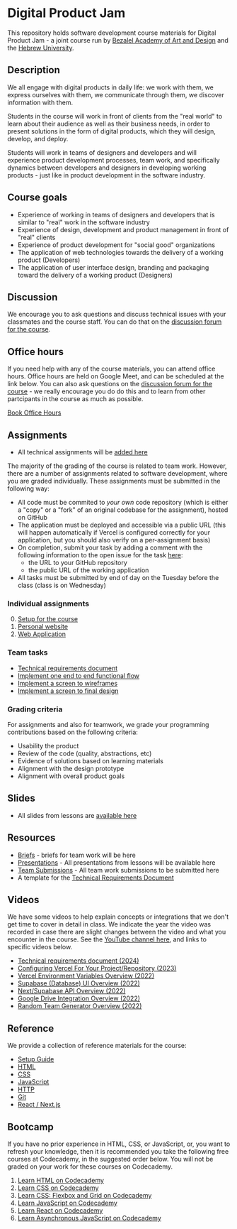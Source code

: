# Digital Product Jam

This repository holds software development course materials for Digital Product
Jam - a joint course run by
[Bezalel Academy of Art and Design](https://www.bezalel.ac.il/en) and the
[Hebrew University](https://www.google.com/search?client=safari&rls=en&q=hebrew+universoity&ie=UTF-8&oe=UTF-8).

## Description

We all engage with digital products in daily life: we work with them, we express
ourselves with them, we communicate through them, we discover information with
them.

Students in the course will work in front of clients from the "real world" to
learn about their audience as well as their business needs, in order to present
solutions in the form of digital products, which they will design, develop, and
deploy.

Students will work in teams of designers and developers and will experience
product development processes, team work, and specifically dynamics between
developers and designers in developing working products - just like in product
development in the software industry.

## Course goals

- Experience of working in teams of designers and developers that is similar to
  "real" work in the software industry
- Experience of design, development and product management in front of "real"
  clients
- Experience of product development for "social good" organizations
- The application of web technologies towards the delivery of a working product
  (Developers)
- The application of user interface design, branding and packaging toward the
  delivery of a working product (Designers)

## Discussion

We encourage you to ask questions and discuss technical issues with your
classmates and the course staff. You can do that on the
[discussion forum for the course](https://github.com/product-jam-2025/course/discussions).

## Office hours

If you need help with any of the course materials, you can attend office hours.
Office hours are held on Google Meet, and can be scheduled at the link below.
You can also ask questions on the
[discussion forum for the course](https://github.com/product-jam-2025/course/discussions) -
we really encourage you do do this and to learn from other partcipants in the
course as much as possible.

[Book Office Hours](https://calendly.com/digital-product-jam/office-hours)

## Assignments

- All technical assignments will be
  [added here](https://github.com/product-jam-2025/course/tree/main/assignments)

The majority of the grading of the course is related to team work. However,
there are a number of assignments related to software development, where you are
graded individually. These assignments must be submitted in the following way:

- All code must be commited to _your own_ code repository (which is either a
  "copy" or a "fork" of an original codebase for the assignment), hosted on
  GitHub
- The application must be deployed and accessible via a public URL (this will
  happen automatically if Vercel is configured correctly for your application,
  but you should also verify on a per-assignment basis)
- On completion, submit your task by adding a comment with the following
  information to the open issue for the task
  [here](https://github.com/product-jam-2025/course/issues):
  - the URL to your GitHub repository
  - the public URL of the working application
- All tasks must be submitted by end of day on the Tuesday before the class
  (class is on Wednesday)

### Individual assignments

0. [Setup for the course](https://github.com/product-jam-2025/course/tree/main/assignments/00.md)
1. [Personal website](https://github.com/product-jam-2025/course/tree/main/assignments/01.md)
1. [Web Application](https://github.com/product-jam-2025/course/tree/main/assignments/02.md)

### Team tasks

- [Technical requirements document](https://github.com/product-jam-2025/course/tree/main/assignments/03.md)
- [Implement one end to end functional flow](https://github.com/product-jam-2025/course/tree/main/assignments/04.md)
- [Implement a screen to wireframes](https://github.com/product-jam-2025/course/tree/main/assignments/05.md)
- [Implement a screen to final design](https://github.com/product-jam-2025/course/tree/main/assignments/06.md)

### Grading criteria

For assignments and also for teamwork, we grade your programming contributions
based on the following criteria:

- Usability the product
- Review of the code (quality, abstractions, etc)
- Evidence of solutions based on learning materials
- Alignment with the design prototype
- Alignment with overall product goals

## Slides

- All slides from lessons are
  [available here](https://drive.google.com/drive/u/0/folders/1SnGiU1699-zOb_vFebawGlwKJjSBstI8)

## Resources

- [Briefs](https://drive.google.com/drive/u/0/folders/1IEq4LO3kVgJFkM4H_OqTMMNR0axAKQgR) -
  briefs for team work will be here
- [Presentations](https://drive.google.com/drive/u/0/folders/1SnGiU1699-zOb_vFebawGlwKJjSBstI8) -
  All presentations from lessons will be available here
- [Team Submissions](https://drive.google.com/drive/u/0/folders/1cHlK90AryL_0e-pp68w4I6E55THVMM4Y) -
  All team work submissions to be submitted here
- A template for the
  [Technical Requirements Document](https://github.com/product-jam-2025/course/blob/main/resources/technical-requirements-document.md)

## Videos

We have some videos to help explain concepts or integrations that we don't get
time to cover in detail in class. We indicate the year the video was recorded in
case there are slight changes between the video and what you encounter in the
course. See the
[YouTube channel here](https://www.youtube.com/channel/UC9YmdWJs-bRo4lZX8WaanNw),
and links to specific videos below.

- [Technical requirements document (2024)](https://youtu.be/3ZqvB-6_Cv4)
- [Configuring Vercel For Your Project/Repository (2023)](https://youtu.be/wBDSPLGXgok)
- [Vercel Environment Variables Overview (2022)](https://youtu.be/qHtbwt_Tk6Y)
- [Supabase (Database) UI Overview (2022)](https://youtu.be/idNq2M7EhZs)
- [Next/Supabase API Overview (2022)](https://youtu.be/N4Oc7OMuBqw)
- [Google Drive Integration Overview (2022)](https://youtu.be/4RjImTNU2ZA)
- [Random Team Generator Overview (2022)](https://youtu.be/Kxd6vByPQIw)

## Reference

We provide a collection of reference materials for the course:

- [Setup Guide](https://github.com/product-jam-2025/course/blob/main/reference/setup.md)
- [HTML](https://github.com/product-jam-2025/course/blob/main/reference/html.md)
- [CSS](https://github.com/product-jam-2025/course/blob/main/reference/css.md)
- [JavaScript](https://github.com/product-jam-2025/course/blob/main/reference/javascript.md)
- [HTTP](https://github.com/product-jam-2025/course/blob/main/reference/http.md)
- [Git](https://github.com/product-jam-2025/course/blob/main/reference/git.md)
- [React / Next.js](https://github.com/product-jam-2025/course/blob/main/reference/frameworks.md)

## Bootcamp

If you have no prior experience in HTML, CSS, or JavaScript, or, you want to
refresh your knowledge, then it is recommended you take the following free
courses at Codecademy, in the suggested order below. You will not be graded on
your work for these courses on Codecademy.

1. [Learn HTML on Codecademy](https://www.codecademy.com/learn/learn-html)
2. [Learn CSS on Codecademy](https://www.codecademy.com/learn/learn-css)
3. [Learn CSS: Flexbox and Grid on Codecademy](https://www.codecademy.com/learn/learn-css-flexbox-and-grid)
4. [Learn JavaScript on Codecademy](https://www.codecademy.com/learn/introduction-to-javascript)
5. [Learn React on Codecademy](https://www.codecademy.com/learn/react-101)
6. [Learn Asynchronous JavaScript on Codecademy](https://www.codecademy.com/learn/asynchronous-javascript)
